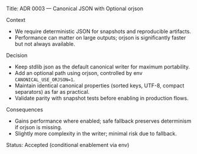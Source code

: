 Title: ADR 0003 — Canonical JSON with Optional orjson

Context
- We require deterministic JSON for snapshots and reproducible artifacts.
- Performance can matter on large outputs; orjson is significantly faster but not always available.

Decision
- Keep stdlib json as the default canonical writer for maximum portability.
- Add an optional path using orjson, controlled by env `CANONICAL_USE_ORJSON=1`.
- Maintain identical canonical properties (sorted keys, UTF-8, compact separators) as far as practical.
- Validate parity with snapshot tests before enabling in production flows.

Consequences
- Gains performance where enabled; safe fallback preserves determinism if orjson is missing.
- Slightly more complexity in the writer; minimal risk due to fallback.

Status: Accepted (conditional enablement via env)


